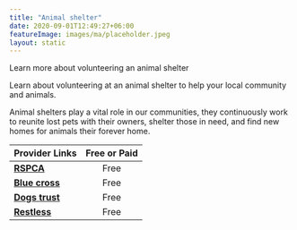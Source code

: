 ```yaml
---
title: "Animal shelter"
date: 2020-09-01T12:49:27+06:00
featureImage: images/ma/placeholder.jpeg
layout: static
---
```


Learn more about volunteering an animal shelter

Learn about volunteering at an animal shelter to help your local community and animals.

Animal shelters play a vital role in our communities, they continuously work to reunite lost pets with their owners, shelter those in need, and find new homes for animals their forever home.

| Provider Links      | Free or Paid  |  
| :-----------          | :--------------:      |  
| [**RSPCA**](https://www.rspca.org.uk/getinvolved/volunteer) | Free | 
| [**Blue cross**](https://www.bluecross.org.uk/volunteer-pets) | Free | 
| [**Dogs trust**](https://www.dogstrust.org.uk/support-us/volunteering) | Free | 
| [**Restless**](https://restless.co.uk/volunteer/volunteer-types-of-roles/animals/) | Free | 
  

<br/><br/>






